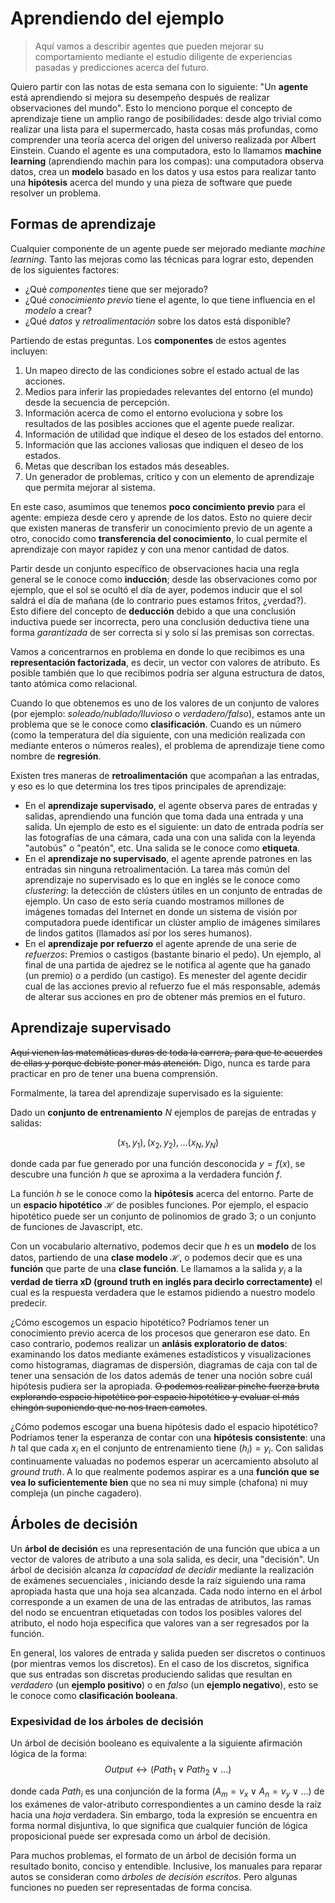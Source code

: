 # Aprendiendo del ejemplo
> Aquí vamos a describir agentes que pueden mejorar su comportamiento mediante el estudio diligente de experiencias pasadas y predicciones acerca del futuro.

Quiero partir con las notas de esta semana con lo siguiente: "Un **agente** está aprendiendo si mejora su desempeño después de realizar observaciones del mundo". Esto lo menciono porque el concepto de aprendizaje tiene un amplio rango de posibilidades: desde algo trivial como realizar una lista para el supermercado, hasta cosas más profundas, como comprender una teoría acerca del origen del universo realizada por Albert Einstein. Cuando el agente es una computadora, esto lo llamamos **machine learning** (aprendiendo machin para los compas): una computadora observa datos, crea un **modelo** basado en los datos y usa estos para realizar tanto una **hipótesis** acerca del mundo y una pieza de software que puede resolver un problema.

## Formas de aprendizaje
Cualquier componente de un agente puede ser mejorado mediante *machine learning*. Tanto las mejoras como las técnicas para lograr esto, dependen de los siguientes factores:

- ¿Qué *componentes* tiene que ser mejorado?
-  ¿Qué *conocimiento previo* tiene el agente, lo que tiene influencia en el *modelo* a crear?
- ¿Qué *datos* y *retroalimentación* sobre los datos está disponible?

Partiendo de estas preguntas. Los **componentes** de estos agentes incluyen:

1. Un mapeo directo de las condiciones sobre el estado actual de las acciones.
2. Medios para inferir las propiedades relevantes del entorno (el mundo) desde la secuencia de percepción.
3. Información acerca de como el entorno evoluciona y sobre los resultados de las posibles acciones que el agente puede realizar.
4. Información de utilidad que indique el deseo de los estados del entorno.
5. Información que las acciones valiosas que indiquen el deseo de los estados.
6. Metas que describan los estados más deseables.
7. Un generador de problemas, crítico y con un elemento de aprendizaje que permita mejorar al sistema.

En este caso, asumimos que tenemos **poco concimiento previo** para el agente: empieza desde cero y aprende de los datos. Esto no quiere decir que existen maneras de transferir un conocimiento previo de un agente a otro, conocido como **transferencia del conocimiento**, lo cual permite el aprendizaje con mayor rapidez y con una menor cantidad de datos.

Partir desde un conjunto específico de observaciones hacia una regla general se le conoce como **inducción**; desde las observaciones como por ejemplo, que el sol se ocultó el día de ayer, podemos inducir que el sol saldrá el día de mañana (de lo contrario pues estamos fritos, ¿verdad?). Esto difiere del concepto de **deducción** debido a que una conclusión inductiva puede ser incorrecta, pero una conclusión deductiva tiene una forma *garantizada* de ser correcta si y solo sí las premisas son correctas.

Vamos a concentrarnos en problema en donde lo que recibimos es una **representación factorizada**, es decir, un vector con valores de atributo. Es posible también que lo que recibimos podría ser alguna estructura de datos, tanto atómica como relacional.

Cuando lo que obtenemos es uno de los valores de un conjunto de valores (por ejemplo: *soleado/nublado/lluvioso* o *verdadero/falso*), estamos ante un problema que se le conoce como **clasificación**. Cuando es un número (como la temperatura del día siguiente, con una medición realizada con mediante enteros o números reales), el problema de aprendizaje tiene como nombre de **regresión**.

Existen tres maneras de **retroalimentación** que acompañan a las entradas, y eso es lo que determina los tres tipos principales de aprendizaje:

- En el **aprendizaje supervisado**, el agente observa pares de entradas y salidas, aprendiendo una función que toma dada una entrada y una salida. Un ejemplo de esto es el siguiente: un dato de entrada podría ser las fotografías de una cámara, cada una con una salida con la leyenda "autobús" o "peatón", etc. Una salida se le conoce como **etiqueta**.
- En el **aprendizaje no supervisado**, el agente aprende patrones en las entradas sin ninguna retroalimentación. La tarea más común del aprendizaje no supervisado es lo que en inglés se le conoce como *clustering*: la detección de clústers útiles en un conjunto de entradas de ejemplo. Un caso de esto sería cuando mostramos millones de imágenes tomadas del Internet en donde un sistema de visión por computadora puede identificar un clúster amplio de imágenes similares de lindos gatitos (llamados así por los seres humanos).
- En el **aprendizaje por refuerzo** el agente aprende de una serie de *refuerzos*: Premios o castigos (bastante binario el pedo). Un ejemplo, al final de una partida de ajedrez se le notifica al agente que ha ganado (un premio) o a perdido (un castigo). Es menester del agente decidir cual de las acciones previo al refuerzo fue el más responsable, además de alterar sus acciones en pro de obtener más premios en el futuro.

## Aprendizaje supervisado
~~Aquí vienen las matemáticas duras de toda la carrera, para que te acuerdes de ellas y porque debiste poner más atención.~~ Digo, nunca es tarde para practicar en pro de tener una buena comprensión.

Formalmente, la tarea del aprendizaje supervisado es la siguiente:

Dado un **conjunto de entrenamiento** $N$ ejemplos de parejas de entradas y salidas:

$$(x_1,y_1),(x_2,y_2),...(x_N,y_N)$$

donde cada par fue generado por una función desconocida $y=f(x)$, se descubre una función $h$ que se aproxima a la verdadera función $f$.

La función $h$ se le conoce como la **hipótesis** acerca del entorno. Parte de un **espacio hipotético** $\mathcal{H}$ de posibles funciones. Por ejemplo, el espacio hipotético puede ser un conjunto de polinomios de grado 3; o un conjunto de funciones de Javascript, etc.

Con un vocabulario alternativo, podemos decir que $h$ es un **modelo** de los datos, partiendo de una **clase modelo** $\mathcal{H}$, o podemos decir que es una **función** que parte de una **clase función**. Le llamamos a la salida $y_i$ a la **verdad de tierra xD (ground truth en inglés para decirlo correctamente)** el cual es la respuesta verdadera que le estamos pidiendo a nuestro modelo predecir.

¿Cómo escogemos un espacio hipotético? Podríamos tener un conocimiento previo acerca de los procesos que generaron ese dato. En caso contrario, podemos realizar un **anlásis exploratorio de datos**: examinando los datos mediante exámenes estadísticos y visualizaciones como histogramas, diagramas de dispersión, diagramas de caja con tal de tener una sensación de los datos además de tener una noción sobre cuál hipótesis pudiera ser la apropiada. ~~O podemos realizar pinche fuerza bruta explorando espacio hipotético por espacio hipotético y evaluar el más chingón suponiendo que no nos traen camotes~~.

¿Cómo podemos escogar una buena hipótesis dado el espacio hipotético? Podríamos tener la esperanza de contar con una **hipótesis consistente**: una $h$ tal que cada $x_i$ en el conjunto de entrenamiento tiene $(h_i)=y_i$. Con salidas continuamente valuadas no podemos esperar un acercamiento absoluto al *ground truth*. A lo que realmente podemos aspirar es a una **función que se vea lo suficientemente bien** que no sea ni muy simple (chafona) ni muy compleja (un pinche cagadero).

## Árboles de decisión
Un **árbol de decisión** es una representación de una función que ubica a un vector de valores de atributo a una sola salida, es decir, una "decisión". Un árbol de decisión alcanza *la capacidad de decidir* mediante la realización de exámenes secuenciales , iniciando desde la raíz siguiendo una rama apropiada hasta que una hoja sea alcanzada. Cada nodo interno en el árbol corresponde a un examen de una de las entradas de atributos, las ramas del nodo se encuentran etiquetadas con todos los posibles valores del atributo, el nodo hoja especifica que valores van a ser regresados por la función.

En general, los valores de entrada y salida pueden ser discretos o continuos (por mientras vemos los discretos). En el caso de los discretos, significa que sus entradas son discretas produciendo salidas que resultan en *verdadero* (un **ejemplo positivo**) o en *falso* (un **ejemplo negativo**), esto se le conoce como **clasificación booleana**.

### Expesividad de los árboles de decisión
Un árbol de decisión booleano es equivalente a la siguiente afirmación lógica de la forma:
$$Output\leftrightarrow(Path_1 \vee Path_2 \vee ...)$$

donde cada $Path_i$ es una conjunción de la forma $(A_m=v_x \vee A_n=v_y \vee ...)$ de los exámenes de valor-atributo correspondientes a un camino desde la raíz hacia una *hoja* verdadera. Sin embargo, toda la expresión se encuentra en forma normal disjuntiva, lo que significa que cualquier función de lógica proposicional puede ser expresada como un árbol de decisión.

Para muchos problemas, el formato de un árbol de decisión forma un resultado bonito, conciso y entendible. Inclusive, los manuales para reparar autos se consideran como *árboles de decisión escritos*. Pero algunas funciones no pueden ser representadas de forma concisa.